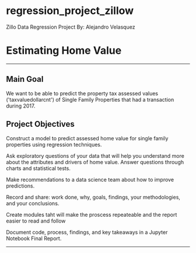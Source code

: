 # regression_project_zillow
Zillo Data Regression Project
By: Alejandro Velasquez 

# Estimating Home Value
----------------------

## Main Goal 
We want to be able to predict the property tax assessed values ('taxvaluedollarcnt') of Single Family Properties that had a transaction during 2017.



## Project Objectives

Construct a model to predict assessed home value for single family properties using regression techniques.

Ask exploratory questions of your data that will help you understand more about the attributes and drivers of home value. Answer questions through charts and statistical tests.

Make recommendations to a data science team about how to improve predictions.

Record and share: work done, why, goals, findings, your methodologies, and your conclusions.

Create modules taht will make the proscess repeateable and the report easier to read and follow

Document code, process, findings, and key takeaways in a Jupyter Notebook Final Report.

----------------------

